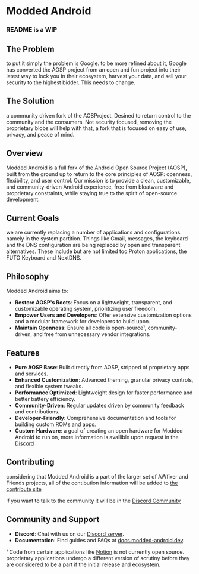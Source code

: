 # Modded Android

### README is a WIP

## The Problem

to put it simply the problem is Google. to be more refined about it, Google has converted the AOSP project from an open and fun project into their latest way to lock you in their ecosystem, harvest your data, and sell your security to the highest bidder. This needs to change.

## The Solution

a community driven fork of the AOSProject. Desined to return control to the community and the consumers. Not security focused, removing the proprietary blobs will help with that, a fork that is focused on easy of use, privacy, and peace of mind.

## Overview
Modded Android is a full fork of the Android Open Source Project (AOSP), built from the ground up to return to the core principles of AOSP: openness, flexibility, and user control. Our mission is to provide a clean, customizable, and community-driven Android experience, free from bloatware and proprietary constraints, while staying true to the spirit of open-source development.

## Current Goals

we are currently replacing a number of applications and configurations. namely in the system partition. Things like Gmail, messages, the keyboard and the DNS configuration are being replaced by open and transparent alternatives. These include but are not limited too Proton applications, the FUTO Keyboard and NextDNS. 

## Philosophy
Modded Android aims to:
- **Restore AOSP's Roots**: Focus on a lightweight, transparent, and customizable operating system, prioritizing user freedom.
- **Empower Users and Developers**: Offer extensive customization options and a modular framework for developers to build upon.
- **Maintain Openness**: Ensure all code is open-source¹, community-driven, and free from unnecessary vendor integrations.

## Features
- **Pure AOSP Base**: Built directly from AOSP, stripped of proprietary apps and services.
- **Enhanced Customization**: Advanced theming, granular privacy controls, and flexible system tweaks.
- **Performance Optimized**: Lightweight design for faster performance and better battery efficiency.
- **Community-Driven**: Regular updates driven by community feedback and contributions.
- **Developer-Friendly**: Comprehensive documentation and tools for building custom ROMs and apps.
- **Custom Hardware**: a goal of creating an open hardware for Modded Android to run on, more information is availible upon request in the [Discord](https://inv.wtf/deadinside)


## Contributing

considering that Modded Android is a part of the larger set of AWfixer and Friends projects, all of the contibution information will be added to [the contribute site](https://contibute.awfixer.com)

if you want to talk to the community it will be in the [Discord Community](https://inv.wtf/deadinside)


## Community and Support
- **Discord**: Chat with us on our [Discord server](https://inv.wtf/deadinside).
- **Documentation**: Find guides and FAQs at [docs.modded-android.dev](https://contribute.awfixer.com).


¹ Code from certain applications like [Notion](https://notion.so) is not currently open source. proprietary applications undergo a different version of scrutiny before they are considered to be a part if the initial release and ecosystem.

